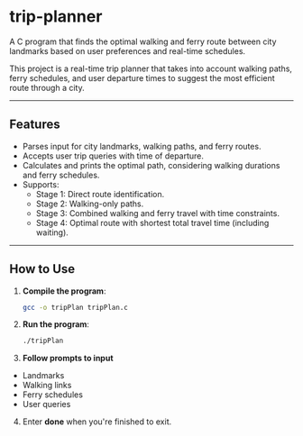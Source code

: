 # trip-planner
A C program that finds the optimal walking and ferry route between city landmarks based on user preferences and real-time schedules.

This project is a real-time trip planner that takes into account walking paths, ferry schedules, and user departure times to suggest the most efficient route through a city.

---

## Features

- Parses input for city landmarks, walking paths, and ferry routes.
- Accepts user trip queries with time of departure.
- Calculates and prints the optimal path, considering walking durations and ferry schedules.
- Supports:
  - Stage 1: Direct route identification.
  - Stage 2: Walking-only paths.
  - Stage 3: Combined walking and ferry travel with time constraints.
  - Stage 4: Optimal route with shortest total travel time (including waiting).

---

## How to Use

1. **Compile the program**:

   ```bash
   gcc -o tripPlan tripPlan.c

2. **Run the program**:

   ```bash
   ./tripPlan

3. **Follow prompts to input**
  - Landmarks
  - Walking links
  - Ferry schedules
  - User queries

4. Enter **done** when you're finished to exit.

   

